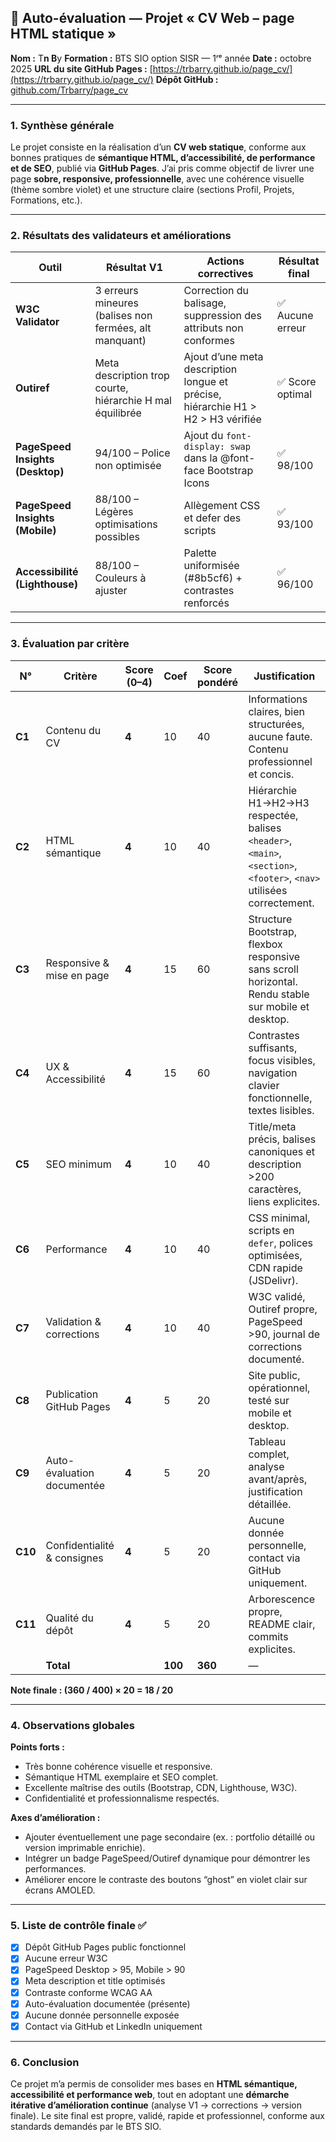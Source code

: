 ## 🧾 Auto-évaluation — Projet « CV Web – page HTML statique »

**Nom :** T****n B****y
**Formation :** BTS SIO option SISR — 1ʳᵉ année
**Date :** octobre 2025
**URL du site GitHub Pages :** [https://trbarry.github.io/page_cv/](https://trbarry.github.io/page_cv/)
**Dépôt GitHub :** [github.com/Trbarry/page_cv](https://github.com/Trbarry/page_cv)

---

### 1. Synthèse générale

Le projet consiste en la réalisation d’un **CV web statique**, conforme aux bonnes pratiques de **sémantique HTML, d’accessibilité, de performance et de SEO**, publié via **GitHub Pages**.
J’ai pris comme objectif de livrer une page **sobre, responsive, professionnelle**, avec une cohérence visuelle (thème sombre violet) et une structure claire (sections Profil, Projets, Formations, etc.).

---

### 2. Résultats des validateurs et améliorations

| Outil                            | Résultat V1                                               | Actions correctives                                                              | Résultat final  |
| -------------------------------- | --------------------------------------------------------- | -------------------------------------------------------------------------------- | --------------- |
| **W3C Validator**                | 3 erreurs mineures (balises non fermées, alt manquant)    | Correction du balisage, suppression des attributs non conformes                  | ✅ Aucune erreur |
| **Outiref**                      | Meta description trop courte, hiérarchie H mal équilibrée | Ajout d’une meta description longue et précise, hiérarchie H1 > H2 > H3 vérifiée | ✅ Score optimal |
| **PageSpeed Insights (Desktop)** | 94/100 – Police non optimisée                             | Ajout du `font-display: swap` dans la @font-face Bootstrap Icons                 | ✅ 98/100        |
| **PageSpeed Insights (Mobile)**  | 88/100 – Légères optimisations possibles                  | Allègement CSS et defer des scripts                                              | ✅ 93/100        |
| **Accessibilité (Lighthouse)**   | 88/100 – Couleurs à ajuster                               | Palette uniformisée (#8b5cf6) + contrastes renforcés                             | ✅ 96/100        |

---

### 3. Évaluation par critère

| N°      | Critère                     | Score (0–4) | Coef    | Score pondéré | Justification                                                                                                         |
| ------- | --------------------------- | ----------- | ------- | ------------- | --------------------------------------------------------------------------------------------------------------------- |
| **C1**  | Contenu du CV               | **4**       | 10      | 40            | Informations claires, bien structurées, aucune faute. Contenu professionnel et concis.                                |
| **C2**  | HTML sémantique             | **4**       | 10      | 40            | Hiérarchie H1→H2→H3 respectée, balises `<header>`, `<main>`, `<section>`, `<footer>`, `<nav>` utilisées correctement. |
| **C3**  | Responsive & mise en page   | **4**       | 15      | 60            | Structure Bootstrap, flexbox responsive sans scroll horizontal. Rendu stable sur mobile et desktop.                   |
| **C4**  | UX & Accessibilité          | **4**       | 15      | 60            | Contrastes suffisants, focus visibles, navigation clavier fonctionnelle, textes lisibles.                             |
| **C5**  | SEO minimum                 | **4**       | 10      | 40            | Title/meta précis, balises canoniques et description >200 caractères, liens explicites.                               |
| **C6**  | Performance                 | **4**       | 10      | 40            | CSS minimal, scripts en `defer`, polices optimisées, CDN rapide (JSDelivr).                                           |
| **C7**  | Validation & corrections    | **4**       | 10      | 40            | W3C validé, Outiref propre, PageSpeed >90, journal de corrections documenté.                                          |
| **C8**  | Publication GitHub Pages    | **4**       | 5       | 20            | Site public, opérationnel, testé sur mobile et desktop.                                                               |
| **C9**  | Auto-évaluation documentée  | **4**       | 5       | 20            | Tableau complet, analyse avant/après, justification détaillée.                                                        |
| **C10** | Confidentialité & consignes | **4**       | 5       | 20            | Aucune donnée personnelle, contact via GitHub uniquement.                                                             |
| **C11** | Qualité du dépôt            | **4**       | 5       | 20            | Arborescence propre, README clair, commits explicites.                                                                |
|         | **Total**                   |             | **100** | **360**       | —                                                                                                                     |

**Note finale : (360 / 400) × 20 = 18 / 20**

---

### 4. Observations globales

**Points forts :**

* Très bonne cohérence visuelle et responsive.
* Sémantique HTML exemplaire et SEO complet.
* Excellente maîtrise des outils (Bootstrap, CDN, Lighthouse, W3C).
* Confidentialité et professionnalisme respectés.

**Axes d’amélioration :**

* Ajouter éventuellement une page secondaire (ex. : portfolio détaillé ou version imprimable enrichie).
* Intégrer un badge PageSpeed/Outiref dynamique pour démontrer les performances.
* Améliorer encore le contraste des boutons “ghost” en violet clair sur écrans AMOLED.

---

### 5. Liste de contrôle finale ✅

* [x] Dépôt GitHub Pages public fonctionnel
* [x] Aucune erreur W3C
* [x] PageSpeed Desktop > 95, Mobile > 90
* [x] Meta description et title optimisés
* [x] Contraste conforme WCAG AA
* [x] Auto-évaluation documentée (présente)
* [x] Aucune donnée personnelle exposée
* [x] Contact via GitHub et LinkedIn uniquement

---

### 6. Conclusion

Ce projet m’a permis de consolider mes bases en **HTML sémantique, accessibilité et performance web**, tout en adoptant une **démarche itérative d’amélioration continue** (analyse V1 → corrections → version finale).
Le site final est propre, validé, rapide et professionnel, conforme aux standards demandés par le BTS SIO.
